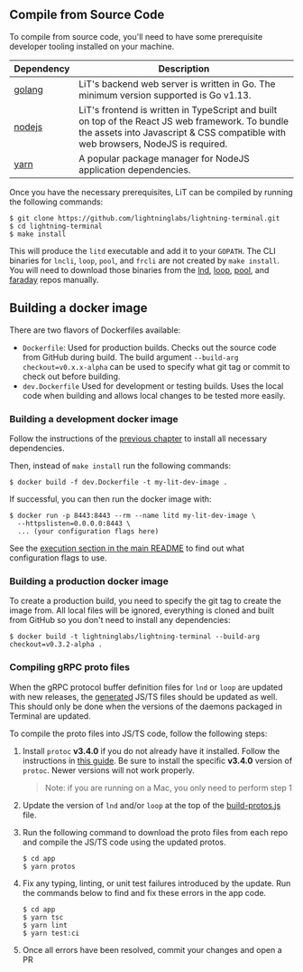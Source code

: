 ## Compile from Source Code

To compile from source code, you'll need to have some prerequisite developer tooling
installed on your machine.

| Dependency                                          | Description                                                                                                                                                                          |
| --------------------------------------------------- | ------------------------------------------------------------------------------------------------------------------------------------------------------------------------------------ |
| [golang](https://golang.org/doc/install)            | LiT's backend web server is written in Go. The minimum version supported is Go v1.13.                                                                                                |
| [nodejs](https://nodejs.org/en/download/)           | LiT's frontend is written in TypeScript and built on top of the React JS web framework. To bundle the assets into Javascript & CSS compatible with web browsers, NodeJS is required. |
| [yarn](https://classic.yarnpkg.com/en/docs/install) | A popular package manager for NodeJS application dependencies.                                                                                                                        |

Once you have the necessary prerequisites, LiT can be compiled by running the following
commands:

```shell script
$ git clone https://github.com/lightninglabs/lightning-terminal.git
$ cd lightning-terminal
$ make install
```

This will produce the `litd` executable and add it to your `GOPATH`. The CLI binaries for
`lncli`, `loop`, `pool`, and `frcli` are not created by `make install`. You will
need to download those binaries from the
[lnd](https://github.com/lightningnetwork/lnd/releases),
[loop](https://github.com/lightninglabs/loop/releases),
[pool](https://github.com/lightninglabs/pool/releases), and
[faraday](https://github.com/lightninglabs/faraday/releases) repos manually.

## Building a docker image

There are two flavors of Dockerfiles available:
 - `Dockerfile`: Used for production builds. Checks out the source code from
   GitHub during build. The build argument `--build-arg checkout=v0.x.x-alpha`
   can be used to specify what git tag or commit to check out before building.
 - `dev.Dockerfile` Used for development or testing builds. Uses the local code
   when building and allows local changes to be tested more easily.

### Building a development docker image

Follow the instructions of the [previous chapter](#compile-from-source-code) to
install all necessary dependencies.

Then, instead of `make install` run the following commands:

```shell script
$ docker build -f dev.Dockerfile -t my-lit-dev-image .
```

If successful, you can then run the docker image with:

```shell script
$ docker run -p 8443:8443 --rm --name litd my-lit-dev-image \
  --httpslisten=0.0.0.0:8443 \
  ... (your configuration flags here)
```

See the [execution section in the main README](../README.md#execution) to find
out what configuration flags to use.

### Building a production docker image

To create a production build, you need to specify the git tag to create the
image from. All local files will be ignored, everything is cloned and built from
GitHub so you don't need to install any dependencies:

```shell script
$ docker build -t lightninglabs/lightning-terminal --build-arg checkout=v0.3.2-alpha .
```

### Compiling gRPC proto files

When the gRPC protocol buffer definition files for `lnd` or `loop` are
updated with new releases, the [generated](../src/types/generated/) JS/TS files should be
updated as well. This should only be done when the versions of the daemons packaged in
Terminal are updated.

To compile the proto files into JS/TS code, follow the following steps:

1. Install `protoc` **v3.4.0** if you do not already have it installed. Follow the
   instructions in
   [this guide](https://github.com/lightningnetwork/lnd/tree/master/lnrpc#generate-protobuf-definitions).
   Be sure to install the specific **v3.4.0** version of `protoc`. Newer versions will not
   work properly.
   
   > Note: if you are running on a Mac, you only need to perform step 1
1. Update the version of `lnd` and/or `loop` at the top of the [build-protos.js](../src/scripts/build-protos.js)
   file.
1. Run the following command to download the proto files from each repo and compile the
   JS/TS code using the updated protos.
   ```shell script
   $ cd app
   $ yarn protos
   ```
1. Fix any typing, linting, or unit test failures introduced by the update. Run the
   commands below to find and fix these errors in the app code.
   ```shell script
   $ cd app
   $ yarn tsc
   $ yarn lint
   $ yarn test:ci
   ```
1. Once all errors have been resolved, commit your changes and open a PR
